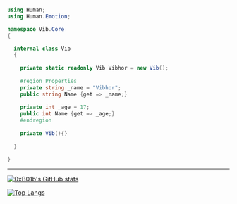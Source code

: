 
```csharp

using Human;
using Human.Emotion;

namespace Vib.Core 
{

  internal class Vib 
  {
    
    private static readonly Vib Vibhor = new Vib();
    
    #region Properties
    private string _name = "Vibhor";
    public string Name {get => _name;}
    
    private int _age = 17;
    public int Name {get => _age;}
    #endregion
  
    private Vib(){}
    
  }

}

```

---
[![0xB01b's GitHub stats](https://github-readme-stats.vercel.app/api?username=tatapuchi&show_icons=true&theme=cobalt)](https://github.com/anuraghazra/github-readme-stats)


[![Top Langs](https://github-readme-stats.vercel.app/api/top-langs/?username=tatapuchi&show_icons=true&theme=cobalt)](https://github.com/anuraghazra/github-readme-stats)



